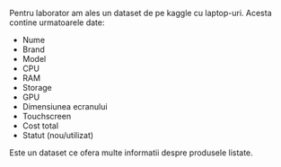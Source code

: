 Pentru laborator am ales un dataset de pe kaggle cu laptop-uri. Acesta contine urmatoarele date:

- Nume
- Brand
- Model
- CPU
- RAM
- Storage
- GPU
- Dimensiunea ecranului
- Touchscreen
- Cost total
- Statut (nou/utilizat)

Este un dataset ce ofera multe informatii despre produsele listate.
